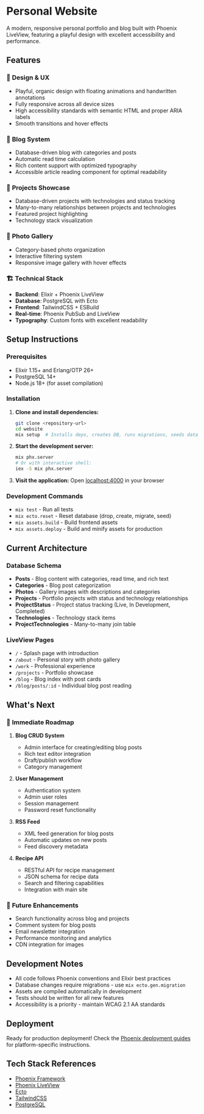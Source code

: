 # Personal Website

A modern, responsive personal portfolio and blog built with Phoenix LiveView, featuring a playful design with excellent accessibility and performance.

## Features

### 🎨 **Design & UX**
- Playful, organic design with floating animations and handwritten annotations
- Fully responsive across all device sizes
- High accessibility standards with semantic HTML and proper ARIA labels
- Smooth transitions and hover effects

### 📝 **Blog System**
- Database-driven blog with categories and posts
- Automatic read time calculation
- Rich content support with optimized typography
- Accessible article reading component for optimal readability

### 🚀 **Projects Showcase**
- Database-driven projects with technologies and status tracking
- Many-to-many relationships between projects and technologies
- Featured project highlighting
- Technology stack visualization

### 📸 **Photo Gallery**
- Category-based photo organization
- Interactive filtering system
- Responsive image gallery with hover effects

### 🏗️ **Technical Stack**
- **Backend**: Elixir + Phoenix LiveView
- **Database**: PostgreSQL with Ecto
- **Frontend**: TailwindCSS + ESBuild
- **Real-time**: Phoenix PubSub and LiveView
- **Typography**: Custom fonts with excellent readability

## Setup Instructions

### Prerequisites
- Elixir 1.15+ and Erlang/OTP 26+
- PostgreSQL 14+
- Node.js 18+ (for asset compilation)

### Installation

1. **Clone and install dependencies:**
   ```bash
   git clone <repository-url>
   cd website
   mix setup  # Installs deps, creates DB, runs migrations, seeds data
   ```

2. **Start the development server:**
   ```bash
   mix phx.server
   # Or with interactive shell:
   iex -S mix phx.server
   ```

3. **Visit the application:**
   Open [localhost:4000](http://localhost:4000) in your browser

### Development Commands

- `mix test` - Run all tests
- `mix ecto.reset` - Reset database (drop, create, migrate, seed)
- `mix assets.build` - Build frontend assets
- `mix assets.deploy` - Build and minify assets for production

## Current Architecture

### Database Schema
- **Posts** - Blog content with categories, read time, and rich text
- **Categories** - Blog post categorization
- **Photos** - Gallery images with descriptions and categories
- **Projects** - Portfolio projects with status and technology relationships
- **ProjectStatus** - Project status tracking (Live, In Development, Completed)
- **Technologies** - Technology stack items
- **ProjectTechnologies** - Many-to-many join table

### LiveView Pages
- `/` - Splash page with introduction
- `/about` - Personal story with photo gallery
- `/work` - Professional experience
- `/projects` - Portfolio showcase
- `/blog` - Blog index with post cards
- `/blog/posts/:id` - Individual blog post reading

## What's Next

### 🎯 **Immediate Roadmap**

1. **Blog CRUD System**
   - Admin interface for creating/editing blog posts
   - Rich text editor integration
   - Draft/publish workflow
   - Category management

2. **User Management**
   - Authentication system
   - Admin user roles
   - Session management
   - Password reset functionality

3. **RSS Feed**
   - XML feed generation for blog posts
   - Automatic updates on new posts
   - Feed discovery metadata

4. **Recipe API**
   - RESTful API for recipe management
   - JSON schema for recipe data
   - Search and filtering capabilities
   - Integration with main site

### 🔮 **Future Enhancements**
- Search functionality across blog and projects
- Comment system for blog posts
- Email newsletter integration
- Performance monitoring and analytics
- CDN integration for images

## Development Notes

- All code follows Phoenix conventions and Elixir best practices
- Database changes require migrations - use `mix ecto.gen.migration`
- Assets are compiled automatically in development
- Tests should be written for all new features
- Accessibility is a priority - maintain WCAG 2.1 AA standards

## Deployment

Ready for production deployment! Check the [Phoenix deployment guides](https://hexdocs.pm/phoenix/deployment.html) for platform-specific instructions.

## Tech Stack References

- [Phoenix Framework](https://www.phoenixframework.org/)
- [Phoenix LiveView](https://hexdocs.pm/phoenix_live_view/)
- [Ecto](https://hexdocs.pm/ecto/)
- [TailwindCSS](https://tailwindcss.com/)
- [PostgreSQL](https://www.postgresql.org/)
